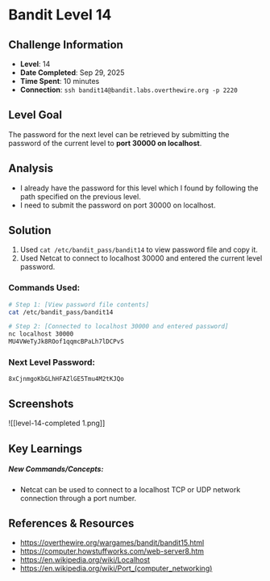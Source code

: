 # Bandit Level 14

## Challenge Information
- **Level**: 14
- **Date Completed**: Sep 29, 2025
- **Time Spent**: 10 minutes
- **Connection**: `ssh bandit14@bandit.labs.overthewire.org -p 2220`

## Level Goal

The password for the next level can be retrieved by submitting the password of the current level to **port 30000 on localhost**.

## Analysis
- I already have the password for this level which I found by following the path specified on the previous level.
- I need to submit the password on port 30000 on localhost.

## Solution
1. Used `cat /etc/bandit_pass/bandit14` to view password file and copy it.
2. Used Netcat to connect to localhost 30000 and entered the current level password.

### Commands Used:
```bash
# Step 1: [View password file contents]
cat /etc/bandit_pass/bandit14

# Step 2: [Connected to localhost 30000 and entered password]  
nc localhost 30000
MU4VWeTyJk8ROof1qqmcBPaLh7lDCPvS
```
### Next Level Password: 
```
8xCjnmgoKbGLhHFAZlGE5Tmu4M2tKJQo
```
## Screenshots
![[level-14-completed 1.png]]

## Key Learnings
##### New Commands/Concepts:
- Netcat can be used to connect to a localhost TCP or UDP network connection through a port number.

## References & Resources
- https://overthewire.org/wargames/bandit/bandit15.html
- https://computer.howstuffworks.com/web-server8.htm
- https://en.wikipedia.org/wiki/Localhost
- https://en.wikipedia.org/wiki/Port_(computer_networking)
